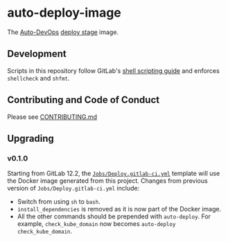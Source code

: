 # auto-deploy-image

The [Auto-DevOps](https://docs.gitlab.com/ee/topics/autodevops/) [deploy stage](https://gitlab.com/gitlab-org/gitlab-ce/blob/master/lib/gitlab/ci/templates/Jobs/Deploy.gitlab-ci.yml) image.


## Development

Scripts in this repository follow GitLab's
[shell scripting guide](https://docs.gitlab.com/ee/development/shell_scripting_guide/)
and enforces `shellcheck` and `shfmt`.

## Contributing and Code of Conduct

Please see [CONTRIBUTING.md](CONTRIBUTING.md)

## Upgrading

### v0.1.0

Starting from GitLab 12.2, the [`Jobs/Deploy.gitlab-ci.yml`](https://gitlab.com/gitlab-org/gitlab-ce/blob/master/lib/gitlab/ci/templates/Jobs/Deploy.gitlab-ci.yml)
template will use the Docker image generated from this project. Changes from previous version of `Jobs/Deploy.gitlab-ci.yml` include:

* Switch from using `sh` to `bash`.
* `install_dependencies` is removed as it is now part of the Docker image.
*  All the other commands should be prepended with `auto-deploy`.
   For example, `check_kube_domain` now becomes `auto-deploy check_kube_domain`.